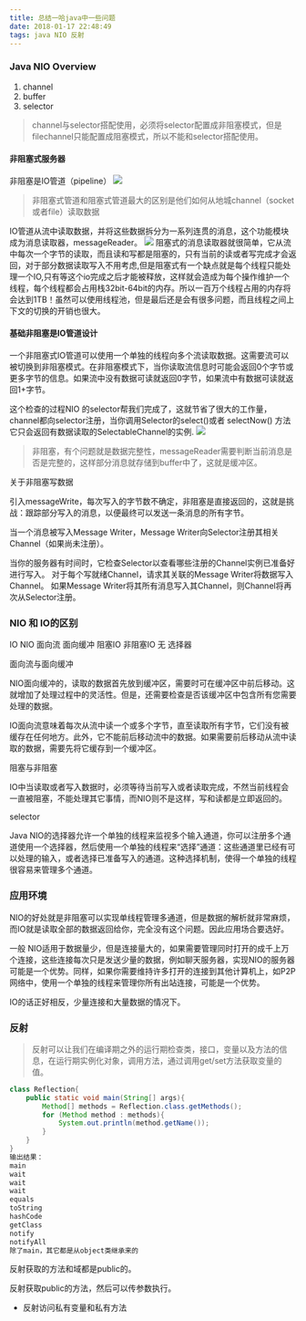 ```yaml
---
title: 总结一哈java中一些问题
date: 2018-01-17 22:48:49
tags: java NIO 反射
---
```



### Java NIO Overview

1. channel 
2. buffer
3. selector
> channel与selector搭配使用，必须将selector配置成非阻塞模式，但是filechannel只能配置成阻塞模式，所以不能和selector搭配使用。

#### 非阻塞式服务器

非阻塞是IO管道（pipeline）
![](http://ifeve.com/wp-content/uploads/2017/04/non-blocking-server-1.png)

> 非阻塞式管道和阻塞式管道最大的区别是他们如何从地城channel（socket或者file）读取数据

IO管道从流中读取数据，并将这些数据拆分为一系列连贯的消息，这个功能模块成为消息读取器，messageReader。
![](http://ifeve.com/wp-content/uploads/2017/04/non-blocking-server-2.png)
阻塞式的消息读取器就很简单，它从流中每次一个字节的读取，而且读和写都是阻塞的，只有当前的读或者写完成才会返回，对于部分数据读取写入不用考虑,但是阻塞式有一个缺点就是每个线程只能处理一个IO,只有等这个io完成之后才能被释放，这样就会造成为每个操作维护一个线程，每个线程都会占用栈32bit-64bit的内存。所以一百万个线程占用的内存将会达到1TB！虽然可以使用线程池，但是最后还是会有很多问题，而且线程之间上下文的切换的开销也很大。
#### 基础非阻塞是IO管道设计
一个非阻塞式IO管道可以使用一个单独的线程向多个流读取数据。这需要流可以被切换到非阻塞模式。在非阻塞模式下，当你读取流信息时可能会返回0个字节或更多字节的信息。如果流中没有数据可读就返回0字节，如果流中有数据可读就返回1+字节。

这个检查的过程NIO 的selector帮我们完成了，这就节省了很大的工作量，channel都向selector注册，当你调用Selector的select()或者 selectNow() 方法它只会返回有数据读取的SelectableChannel的实例. 
![](http://ifeve.com/wp-content/uploads/2017/04/non-blocking-server-4.png)

> 非阻塞，有个问题就是数据完整性，messageReader需要判断当前消息是否是完整的，这样部分消息就存储到buffer中了，这就是缓冲区。

关于非阻塞写数据

引入messageWrite，每次写入的字节数不确定，非阻塞是直接返回的，这就是挑战：跟踪部分写入的消息，以便最终可以发送一条消息的所有字节。

当一个消息被写入Message Writer，Message Writer向Selector注册其相关Channel（如果尚未注册）。

当你的服务器有时间时，它检查Selector以查看哪些注册的Channel实例已准备好进行写入。 对于每个写就绪Channel，请求其关联的Message Writer将数据写入Channel。 如果Message Writer将其所有消息写入其Channel，则Channel将再次从Selector注册。

### NIO 和 IO的区别
IO                NIO
面向流            面向缓冲
阻塞IO            非阻塞IO
无                选择器


面向流与面向缓冲

NIO面向缓冲的，读取的数据首先放到缓冲区，需要时可在缓冲区中前后移动。这就增加了处理过程中的灵活性。但是，还需要检查是否该缓冲区中包含所有您需要处理的数据。

IO面向流意味着每次从流中读一个或多个字节，直至读取所有字节，它们没有被缓存在任何地方。此外，它不能前后移动流中的数据。如果需要前后移动从流中读取的数据，需要先将它缓存到一个缓冲区。


阻塞与非阻塞

IO中当读取或者写入数据时，必须等待当前写入或者读取完成，不然当前线程会一直被阻塞，不能处理其它事情，而NIO则不是这样，写和读都是立即返回的。

selector

Java NIO的选择器允许一个单独的线程来监视多个输入通道，你可以注册多个通道使用一个选择器，然后使用一个单独的线程来“选择”通道：这些通道里已经有可以处理的输入，或者选择已准备写入的通道。这种选择机制，使得一个单独的线程很容易来管理多个通道。

### 应用环境

NIO的好处就是非阻塞可以实现单线程管理多通道，但是数据的解析就非常麻烦，而IO就是读取全部的数据返回给你，完全没有这个问题。因此应用场合要选好。

一般 NIO适用于数据量少，但是连接量大的，如果需要管理同时打开的成千上万个连接，这些连接每次只是发送少量的数据，例如聊天服务器，实现NIO的服务器可能是一个优势。同样，如果你需要维持许多打开的连接到其他计算机上，如P2P网络中，使用一个单独的线程来管理你所有出站连接，可能是一个优势。

IO的话正好相反，少量连接和大量数据的情况下。

### 反射

> 反射可以让我们在编译期之外的运行期检查类，接口，变量以及方法的信息，在运行期实例化对象，调用方法，通过调用get/set方法获取变量的值。

```java
class Reflection{
    public static void main(String[] args){
        Method[] methods = Reflection.class.getMethods();
        for (Method method : methods){
            System.out.println(method.getName());
        }
    }
}
输出结果：
main
wait
wait
wait
equals
toString
hashCode
getClass
notify
notifyAll
除了main，其它都是从object类继承来的
```
反射获取的方法和域都是public的。

反射获取public的方法，然后可以传参数执行。

* 反射访问私有变量和私有方法









